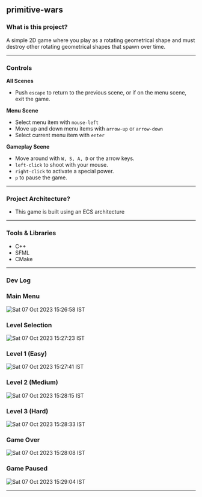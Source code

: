 ## primitive-wars

### What is this project?
A simple 2D game where you play as a rotating geometrical shape and must destroy other rotating geometrical shapes that spawn over time.

---

### Controls

**All Scenes**
- Push `escape` to return to the previous scene, or if on the menu scene, exit the game.

**Menu Scene**
- Select menu item with `mouse-left`
- Move up and down menu items with `arrow-up` or `arrow-down`
- Select current menu item with `enter`

**Gameplay Scene**
- Move around with `W, S, A, D` or the arrow keys. 
- `left-click` to shoot with your mouse.
- `right-click` to activate a special power. 
- `p` to pause the game.

---

### Project Architecture?
- This game is built using an ECS architecture

---

### Tools & Libraries
- C++
- SFML
- CMake

---

### Dev Log

### Main Menu
![Sat 07 Oct 2023 15:26:58 IST](https://github.com/Ticketedmoon/primitive-wars/assets/21260839/0d99bbe1-455d-43ed-ae07-5499035f90e3)

### Level Selection
![Sat 07 Oct 2023 15:27:23 IST](https://github.com/Ticketedmoon/primitive-wars/assets/21260839/7b530eb9-e708-4119-8213-3687a7690984)

### Level 1 (Easy)
![Sat 07 Oct 2023 15:27:41 IST](https://github.com/Ticketedmoon/primitive-wars/assets/21260839/dc8b9081-6293-4ddc-bc7c-c52abc31b628)

### Level 2 (Medium)
![Sat 07 Oct 2023 15:28:15 IST](https://github.com/Ticketedmoon/primitive-wars/assets/21260839/22c66836-1c7b-496b-a7a7-3721438703d9)

### Level 3 (Hard)
![Sat 07 Oct 2023 15:28:33 IST](https://github.com/Ticketedmoon/primitive-wars/assets/21260839/48cb0625-8a9c-4eed-8637-26d0daf42f07)

### Game Over 
![Sat 07 Oct 2023 15:28:08 IST](https://github.com/Ticketedmoon/primitive-wars/assets/21260839/ee116873-2ca0-4aa6-8d69-8f623fab2489)

### Game Paused
![Sat 07 Oct 2023 15:29:04 IST](https://github.com/Ticketedmoon/primitive-wars/assets/21260839/ab499512-bc4a-4ff1-9e2d-966ca0d216c7)


---